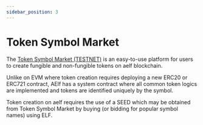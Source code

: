 ```yaml
---
sidebar_position: 3
---
```


# Token Symbol Market

The [Token Symbol Market (TESTNET)](https://test.eforest.finance/symbolmarket) is an easy-to-use platform for users to create fungible and non-fungible tokens on aelf blockchain.

Unlike on EVM where token creation requires deploying a new ERC20 or ERC721 contract, AElf has a system contract where all common token logics are implemented and tokens are identified uniquely by the symbol.

Token creation on aelf requires the use of a SEED which may be obtained from Token Symbol Market by buying (or bidding for popular symbol names) using ELF.
